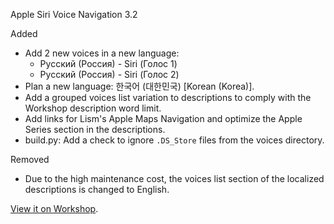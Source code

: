 Apple Siri Voice Navigation 3.2

Added
- Add 2 new voices in a new language:
    + Русский (Россия) - Siri (Голос 1)
    + Русский (Россия) - Siri (Голос 2)
- Plan a new language: 한국어 (대한민국) [Korean (Korea)].
- Add a grouped voices list variation to descriptions to comply with the Workshop description word limit.
- Add links for Lism's Apple Maps Navigation and optimize the Apple Series section in the descriptions.
- build.py: Add a check to ignore `.DS_Store` files from the voices directory.

Removed
- Due to the high maintenance cost, the voices list section of the localized descriptions is changed to English.

[View it on Workshop](https://steamcommunity.com/sharedfiles/filedetails/changelog/3404021712).